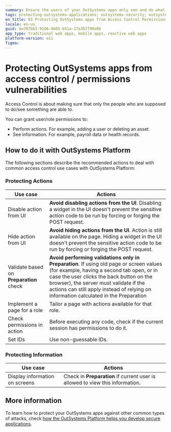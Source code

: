 ```yaml
---
summary: Ensure the users of your OutSystems apps only see and do what they are allowed to.
tags: protecting-outsystems-applications; outsystems-security; outsystems-secure-applications; outsystems-access-control; outsystems-permissions-vulnerabilities
en_title: 03 Protecting OutSystems apps from Access Control Permissions vulnerabilities
locale: en-us
guid: 6e787bb3-9106-4b65-b51a-17a3b7799a9b
app_type: traditional web apps, mobile apps, reactive web apps
platform-version: o11
figma:
---
```


# Protecting OutSystems apps from access control / permissions vulnerabilities

Access Control is about making sure that only the people who are supposed to do/see something are able to.

You can grant user/role permissions to:

* Perform actions. For example, adding a user or deleting an asset.
* See information. For example, payroll data or health records.

## How to do it with OutSystems Platform 

The following sections describe the recommended actions to deal with common access control use cases with OutSystems Platform:

### Protecting Actions

|Use case    |Actions    |
|------------|-----------|
|Disable action from UI |**Avoid disabling actions from the UI**. Disabling a widget in the UI doesn't prevent the sensitive action code to be run by forcing or forging the POST request. |
|Hide action from UI    |**Avoid hiding actions from the UI**. Action is still available on the page. Hiding a widget in the UI doesn't prevent the sensitive action code to be run by forcing or forging the POST request. |
|Validate based on **Preparation** check    |**Avoid performing validations only in Preparation**.  If using old page or screen values (for example, having a second tab open, or in case the user clicks the back button on the browser), the server must validate if the actions can still apply instead of relying on information calculated in the Preparation |
|Implement a page for a role    |Tailor a page with actions available for that role.    |
|Check permissions in action    |Before executing any code, check if the current session has permissions to do it. |
|Set IDs    |Use non-guessable IDs.  |

### Protecting Information

|Use case    |Actions    |
|------------|-----------|
|Display information on screens |Check in **Preparation** if current user is allowed to view this information.  |


## More information 

To learn how to protect your OutSystems apps against other common types of attacks, check [how the OutSystems Platform helps you develop secure applications](intro.md).